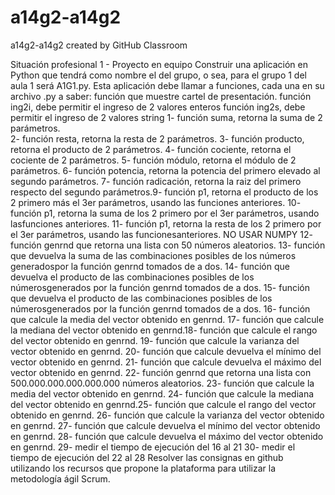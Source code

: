 # a14g2-a14g2
a14g2-a14g2 created by GitHub Classroom

Situación profesional 1 - Proyecto en equipo
Construir una aplicación en Python que tendrá como nombre el del grupo, o sea, para el grupo 1 del aula 1 será A1G1.py.
Esta aplicación debe llamar a funciones, cada una en su archivo .py a saber: función que muestre cartel de presentación.
función ing2i, debe permitir el ingreso de 2 valores enteros función ing2s, debe permitir el ingreso de 2 valores string 
1- función suma, retorna la suma de 2 parámetros.                            
2-	función resta, retorna la resta de 2 parámetros.
3-	función producto, retorna el producto de 2 parámetros.
4-	función cociente, retorna el cociente de 2 parámetros.
5-	función módulo, retorna el módulo de 2 parámetros.
6-	función potencia, retorna la potencia del primero elevado al segundo parámetros.
7-	función radicación, retorna la raiz del primero respecto del segundo parámetros.9- función p1, retorna el producto de los 2 primero más el 3er parámetros, usando las funciones anteriores.
10-	función p1, retorna la suma de los 2 primero por el 3er parámetros, usando lasfunciones anteriores.
11-	función p1, retorna la resta de los 2 primero por el 3er parámetros, usando las funcionesanteriores.
NO USAR NUMPY
12-	función genrnd que retorna una lista con 50 números aleatorios.
13-	función que devuelva la suma de las combinaciones posibles de los números generadospor la función genrnd tomados de a dos.
14-	función que devuelva el producto de las combinaciones posibles de los númerosgenerados por la función genrnd tomados de a dos.
15-	función que devuelva el producto de las combinaciones posibles de los númerosgenerados por la función genrnd tomados de a dos.
16-	función que calcule la media del vector obtenido en genrnd.
17-	función que calcule la mediana del vector obtenido en genrnd.18- función que calcule el rango del vector obtenido en genrnd.
19-	función que calcule la varianza del vector obtenido en genrnd.
20-	función que calcule devuelva el mínimo del vector obtenido en genrnd.
21-	función que calcule devuelva el máximo del vector obtenido en genrnd.
22-	función genrnd que retorna una lista con 500.000.000.000.000.000 números aleatorios.
23-	función que calcule la media del vector obtenido en genrnd.
24-	función que calcule la mediana del vector obtenido en genrnd.25- función que calcule el rango del vector obtenido en genrnd.
26-	función que calcule la varianza del vector obtenido en genrnd.
27-	función que calcule devuelva el mínimo del vector obtenido en genrnd.
28-	función que calcule devuelva el máximo del vector obtenido en genrnd.
29-	medir el tiempo de ejecución del 16 al 21
30-	medir el tiempo de ejecución del 22 al 28
Resolver las consignas en github utilizando los recursos que propone la plataforma para utilizar la metodología ágil Scrum.
